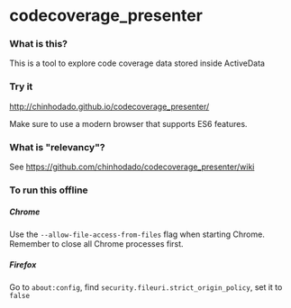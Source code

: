 # codecoverage_presenter

### What is this?
This is a tool to explore code coverage data stored inside ActiveData

### Try it
http://chinhodado.github.io/codecoverage_presenter/

Make sure to use a modern browser that supports ES6 features.

### What is "relevancy"?
See https://github.com/chinhodado/codecoverage_presenter/wiki

### To run this offline

##### Chrome
Use the `--allow-file-access-from-files` flag when starting Chrome. Remember to close all Chrome processes first.

##### Firefox

Go to `about:config`, find `security.fileuri.strict_origin_policy`, set it to `false`
